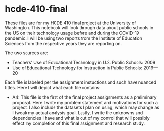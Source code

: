 # hcde-410-final

These files are for my HCDE 410 final project at the University of Washington. This notebook will look through data about public schools in the US on their technology usage before and during the COVID-19 pandemic. I will be using two reports from the Institute of Education Sciences from the respective years they are reporting on. 

The two sources are:
- Teachers’ Use of Educational Technology in U.S. Public Schools: 2009
- Use of Educational Technology for Instruction in Public Schools: 2019—20

Each file is labeled per the assignment instuctions and such have nuanced titles. Here I will depict what each file contains:

- <bold>A4:</bold> This file is the first of the final project assignments as a preliminary proposal. Here I write my problem statement and motivations for such a project. I also include the datasets I plan on using, which may change as I tweak my actual analysis goal. Lastly, I write the unknowns and dependencies I have and what is out of my control that will possibly effect my completion of this final assignment and research study. 